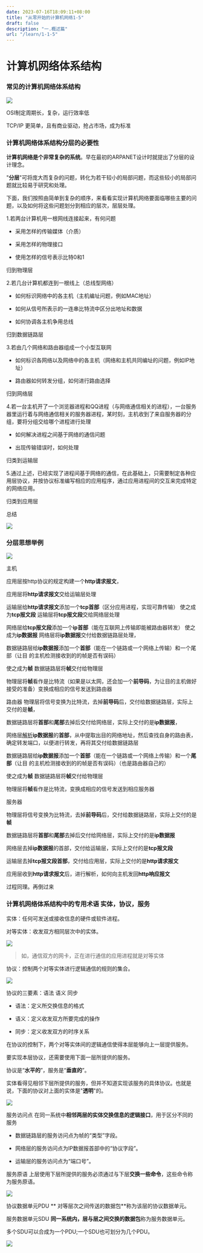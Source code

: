 ```yaml
---
date: 2023-07-16T18:09:11+08:00
title: "从零开始的计算机网络1-5"
draft: false
description: "一.概述篇"
url: "/learn/1-1-5"
---
```


# 计算机网络体系结构

### 常见的计算机网络体系结构

![](https://img.opt.lockey.icu/blog/1-5-1.png)

OSI制定周期长，复杂，运行效率低

TCP/IP 更简单，且有商业驱动，抢占市场，成为标准

### 计算机网络体系结构分层的必要性

**计算机网络是个非常复杂的系统**。早在最初的ARPANET设计时就提出了分层的设计理念。

"**分层**"可将庞大而复杂的问题，转化为若干较小的局部问题，而这些较小的局部问题就比较易于研究和处理。

下面，我们按照由简单到复杂的顺序，来看看实现计算机网络要面临哪些主要的问题，以及如何将这些问题划分到相应的层次，层层处理。

1.若两台计算机用一根网线连接起来，有何问题

- 采用怎样的传输媒体（介质）

- 采用怎样的物理接口

- 使用怎样的信号表示比特0和1

归到物理层

2.若几台计算机都连到一根线上（总线型网络）

- 如何标识网络中的各主机（主机编址问题，例如MAC地址）

- 如何从信号所表示的一连串比特流中区分出地址和数据

- 如何协调各主机争用总线

归到数据链路层

3.若由几个网络和路由器组成一个小型互联网

- 如何标识各网络以及网络中的各主机（网络和主机共同编址的问题，例如IP地址）

- 路由器如何转发分组，如何进行路由选择

归到网络层

4.若一台主机开了一个浏览器进程和QQ进程（与网络通信相关的进程），一台服务器里运行着与网络通信相关的服务器进程，某时刻，主机收到了来自服务器的分组，要将分组交给哪个进程进行处理

- 如何解决进程之间基于网络的通信问题

- 出现传输错误时，如何处理

归类到运输层

5.通过上述，已经实现了进程间基于网络的通信，在此基础上，只需要制定各种应用层协议，并按协议标准编写相应的应用程序，通过应用进程间的交互来完成特定的网络应用。

归类到应用层

总结

![](https://img.opt.lockey.icu/blog/1-5-2.png)

### 分层思想举例

![](https://img.opt.lockey.icu/blog/1-5-3.png)

主机

应用层按http协议的规定构建一个**http请求报文**，

应用层将**http请求报文**交给运输层处理

运输层给**http请求报文**添加一个**tcp首部**（区分应用进程，实现可靠传输）
 使之成为**tcp报文段**
 运输层将**tcp报文段**交给网络层处理

网络层给**tcp报文段**添加一个**ip首部**（能在互联网上传输即能被路由器转发）
 使之成为**ip数据报**
 网络层将**ip数据报**交付给数据链路层处理，

数据链路层给**ip数据报**添加一个**首部**（能在一个链路或一个网络上传输）和一个尾部（让目 的主机检测接收到的的帧是否有误码）

使之成为**帧**
 数据链路层将**帧**交付给物理层

物理层将**帧**看作是比特流（如果是以太网，还会加一个**前导码**，为让目的主机做好接受的准备）变换成相应的信号发送到路由器

路由器
 物理层将信号变换为比特流，去掉**前导码**后，交付给数据链路层，实际上交付的是**帧**，

数据链路层将**首部**和**尾部**去掉后交付给网络层，实际上交付的是**ip数据报**，

网络层<u>解析</u>**ip数据报**的**首部**，从中提取出目的网络地址，然后查找自身的路由表，确定转发端口，以便进行转发，再将其交付给数据链路层

数据链路层给**ip数据报**添加一个**首部**（能在一个链路或一个网络上传输）和一个**尾部**（让目 的主机检测接收到的的帧是否有误码）（也是路由器自己的）

使之成为**帧**
 数据链路层将**帧**交付给物理层

物理层将**帧**看作是比特流，变换成相应的信号发送到相应服务器

服务器

物理层将信号变换为比特流，去掉**前导码**后，交付给数据链路层，实际上交付的是**帧**

数据链路层将**首部**和**尾部**去掉后交付给网络层，实际上交付的是**ip数据报**

网络层去掉**ip数据报**的首部，交付给运输层，实际上交付的是**tcp报文段**

运输层去掉**tcp报文段首部**，交付给应用层，实际上交付的是**http请求报文**

应用层收到**http请求报文**后，进行解析，如何向主机发回**http响应报文**

过程同理。再倒过来

### 计算机网络体系结构中的专用术语 实体，协议，服务

实体：任何可发送或接收信息的硬件或软件进程。

对等实体：收发双方相同层次中的实体。

![](https://img.opt.lockey.icu/blog/1-5-4.png)

> 如，通信双方的网卡，正在进行通信的应用进程就是对等实体

协议：控制两个对等实体进行逻辑通信的规则的集合。

![](https://img.opt.lockey.icu/blog/1-5-5.png)

协议的三要素：语法 语义 同步

- 语法：定义所交换信息的格式

- 语义：定义收发双方所要完成的操作

- 同步：定义收发双方的时序关系

在协议的控制下，两个对等实体间的逻辑通信使得本层能够向上一层提供服务。

要实现本层协议，还需要使用下面一层所提供的服务。

协议是“**水平的**”，服务是“**垂直的**”。

实体看得见相邻下层所提供的服务，但并不知道实现该服务的具体协议。也就是说，下面的协议对上面的实体是"**透明**"的。

![](https://img.opt.lockey.icu/blog/1-5-6.png)

服务访问点 在同一系统中**相邻两层的实体交换信息的逻辑接口**，用于区分不同的服务

- 数据链路层的服务访问点为帧的“类型”字段。

- 网络层的服务访问点为IP数据报首部中的“协议字段”。

- 运输层的服务访问点为“端口号”。

服务原语 上层使用下层所提供的服务必须通过与下层**交换一些命令**，这些命令称为服务原语。

![](https://img.opt.lockey.icu/blog/1-5-7.png)

协议数据单元PDU ** 对等层次之间传送的数据包**称为该层的协议数据单元。

服务数据单元SDU **同一系统内，层与层之间交换的数据包**称为服务数据单元。

多个SDU可以合成为一个PDU;一个SDU也可划分为几个PDU。

![](https://img.opt.lockey.icu/blog/1-5-8.png)
